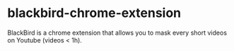 # blackbird-chrome-extension
 
BlackBird is a chrome extension that allows you to mask every short videos on Youtube (videos < 1h). 
